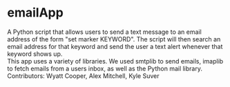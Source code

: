 # emailApp
A Python script that allows users to send a text message to an email address of the form "set marker KEYWORD".  The script will then search an email address for that keyword and send the user a text alert whenever that keyword shows up.  
This app uses a variety of libraries.  We used smtplib to send emails, imaplib to fetch emails from a users inbox, as well as the Python mail library.  
Contributors:
Wyatt Cooper, Alex Mitchell, Kyle Suver 
